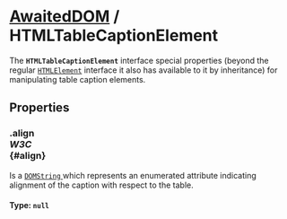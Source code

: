 # [AwaitedDOM](/docs/basic-interfaces/awaited-dom) <span>/</span> HTMLTableCaptionElement

<div class='overview'>The <strong><code>HTMLTableCaptionElement</code></strong> interface special properties (beyond the regular <a href="/en-US/docs/Web/API/HTMLElement" title="The HTMLElement interface represents any HTML element. Some elements directly implement this interface, while others implement it via an interface that inherits it."><code>HTMLElement</code></a> interface it also has available to it by inheritance) for manipulating table caption elements.</div>

## Properties

### .align <div class="specs"><i>W3C</i></div> {#align}

Is a <a href="/en-US/docs/Web/API/DOMString" title="DOMString is a UTF-16 String. As JavaScript already uses such strings, DOMString is mapped directly to a String."><code>DOMString</code>
</a> which represents an enumerated attribute indicating alignment of the caption with respect to the table.

#### **Type**: `null`

